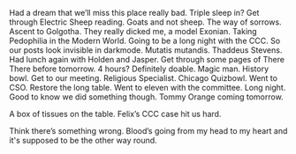 Had a dream that we’ll miss this place really bad. Triple sleep in? Get through Electric Sheep reading. Goats and not sheep. The way of sorrows. Ascent to Golgotha. They really dicked me, a model Exonian. Taking Pedophilia in the Modern World. Going to be a long night with the CCC. So our posts look invisible in darkmode. Mutatis mutandis. Thaddeus Stevens. Had lunch again with Holden and Jasper. Get through some pages of There There before tomorrow. 4 hours? Definitely doable. Magic man. History bowl. Get to our meeting. Religious Specialist. Chicago Quizbowl. Went to CSO. Restore the long table. Went to eleven with the committee. Long night. Good to know we did something though. Tommy Orange coming tomorrow. 

A box of tissues on the table. Felix’s CCC case hit us hard.

Think there’s something wrong. Blood’s going from my head to my heart and it's supposed to be the other way round.